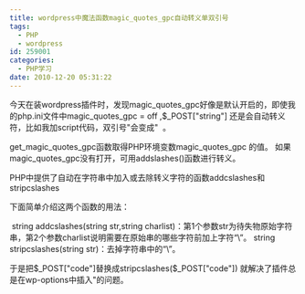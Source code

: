 ```yaml
---
title: wordpress中魔法函数magic_quotes_gpc自动转义单双引号
tags:
  - PHP
  - wordpress
id: 259001
categories:
  - PHP学习
date: 2010-12-20 05:31:22
---
```


今天在装wordpress插件时，发现magic_quotes_gpc好像是默认开启的，即使我的php.ini文件中magic_quotes_gpc = off ,$_POST["string"] 还是会自动转义符，比如我加script代码，双引号"会变成\" &nbsp;。

get_magic_quotes_gpc函数取得PHP环境变数magic_quotes_gpc 的值。
如果magic_quotes_gpc没有打开，可用addslashes()函数进行转义。

PHP中提供了自动在字符串中加入或去除转义字符的函数addcslashes和stripcslashes&nbsp;

下面简单介绍这两个函数的用法：

&nbsp;string addcslashes(string str,string charlist)：第1个参数str为待失物原始字符串，第2个参数charlist说明需要在原始串的哪些字符前加上字符“\”。
string stripcslashes(string str)：去掉字符串中的“\”。

于是把$_POST["code"]替换成stripcslashes($_POST["code"]) 就解决了插件总是在wp-options中插入\"的问题。